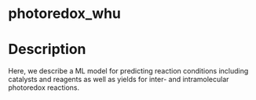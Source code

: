 # photoredox_whu
# Description

Here, we describe a ML model for predicting reaction conditions including catalysts and reagents as well as yields for inter- and intramolecular photoredox reactions.
